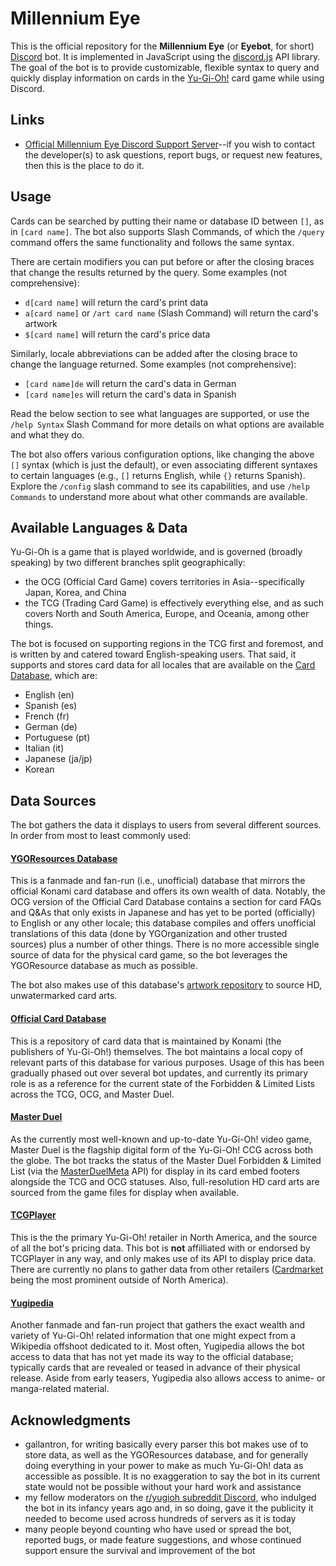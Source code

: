# Millennium Eye
This is the official repository for the **Millennium Eye** (or **Eyebot**, for short) [Discord](https://discord.com/) bot. It is implemented in JavaScript using the [discord.js](https://discord.js.org/#/) API library.  The goal of the bot is to provide customizable, flexible syntax to query and quickly display information on cards in the [Yu-Gi-Oh!](https://www.yugioh-card.com/) card game while using Discord.

## Links 
* [Official Millennium Eye Discord Support Server](https://discord.gg/2wgqJHQhNj)--if you wish to contact the developer(s) to ask questions, report bugs, or request new features, then this is the place to do it.

## Usage

Cards can be searched by putting their name or database ID between `[]`, as in `[card name]`. The bot also supports Slash Commands, of which the `/query` command offers the same functionality and follows the same syntax.

There are certain modifiers you can put before or after the closing braces that change the results returned by the query. Some examples (not comprehensive):
- `d[card name]` will return the card's print data
- `a[card name]` or `/art card name` (Slash Command) will return the card's artwork
- `$[card name]` will return the card's price data

Similarly, locale abbreviations can be added after the closing brace to change the language returned. Some examples (not comprehensive):
* `[card name]de` will return the card's data in German
* `[card name]es` will return the card's data in Spanish

Read the below section to see what languages are supported, or use the `/help Syntax` Slash Command for more details on what options are available and what they do.

The bot also offers various configuration options, like changing the above `[]` syntax (which is just the default), or even associating different syntaxes to certain languages (e.g., `[]` returns English, while `{}` returns Spanish). Explore the `/config` slash command to see its capabilities, and use `/help Commands` to understand more about what other commands are available.

## Available Languages & Data

Yu-Gi-Oh is a game that is played worldwide, and is governed (broadly speaking) by two different branches split geographically:
- the OCG (Official Card Game) covers territories in Asia--specifically Japan, Korea, and China
- the TCG (Trading Card Game) is effectively everything else, and as such covers North and South America, Europe, and Oceania, among other things.

The bot is focused on supporting regions in the TCG first and foremost, and is written by and catered toward English-speaking users. That said, it supports and stores card data for all locales that are available on the [Card Database](https://www.db.yugioh-card.com/yugiohdb/), which are:
- English (en)
- Spanish (es)
- French (fr)
- German (de)
- Portuguese (pt)
- Italian (it)
- Japanese (ja/jp)
- Korean 

## Data Sources
The bot gathers the data it displays to users from several different sources. In order from most to least commonly used:
#### [YGOResources Database](https://db.ygoresources.com/)
This is a fanmade and fan-run (i.e., unofficial) database that mirrors the official Konami card database and offers its own wealth of data. Notably, the OCG version of the Official Card Database contains a section for card FAQs and Q&As that only exists in Japanese and has yet to be ported (officially) to English or any other locale; this database compiles and offers unofficial translations of this data (done by YGOrganization and other trusted sources) plus a number of other things. There is no more accessible single source of data for the physical card game, so the bot leverages the YGOResource database as much as possible.

The bot also makes use of this database's [artwork repository](https://artworks.ygoresources.com/) to source HD, unwatermarked card arts.
#### [Official Card Database](https://www.db.yugioh-card.com/yugiohdb/) 
This is a repository of card data that is maintained by Konami (the publishers of Yu-Gi-Oh!) themselves. The bot maintains a local copy of relevant parts of this database for various purposes. Usage of this has been gradually phased out over several bot updates, and currently its primary role is as a reference for the current state of the Forbidden & Limited Lists across the TCG, OCG, and Master Duel.

#### [Master Duel](https://www.konami.com/yugioh/masterduel/asia/en/)
As the currently most well-known and up-to-date Yu-Gi-Oh! video game, Master Duel is the flagship digital form of the Yu-Gi-Oh! CCG across both the globe. The bot tracks the status of the Master Duel Forbidden & Limited List (via the [MasterDuelMeta](https://www.masterduelmeta.com/) API) for display in its card embed footers alongside the TCG and OCG statuses. Also, full-resolution HD card arts are sourced from the game files for display when available. 
#### [TCGPlayer](https://www.tcgplayer.com/)
This is the the primary Yu-Gi-Oh! retailer in North America, and the source of all the bot's pricing data. This bot is **not** affilliated with or endorsed by TCGPlayer in any way, and only makes use of its API to display price data. There are currently no plans to gather data from other retailers ([Cardmarket](https://www.cardmarket.com/en) being the most prominent outside of North America).  
#### [Yugipedia](https://yugipedia.com/wiki/Yugipedia)
Another fanmade and fan-run project that gathers the exact wealth and variety of Yu-Gi-Oh! related information that one might expect from a Wikipedia offshoot dedicated to it. Most often, Yugipedia allows the bot access to data that has not yet made its way to the official database; typically cards that are revealed or teased in advance of their physical release. Aside from early teasers, Yugipedia also allows access to anime- or manga-related material.

## Acknowledgments
- gallantron, for writing basically every parser this bot makes use of to store data, as well as the YGOResources database, and for generally doing everything in your power to make as much Yu-Gi-Oh! data as accessible as possible. It is no exaggeration to say the bot in its current state would not be possible without your hard work and assistance
- my fellow moderators on the [r/yugioh subreddit Discord](https://discord.com/invite/yugioh), who indulged the bot in its infancy years ago and, in so doing, gave it the publicity it needed to become used across hundreds of servers as it is today
- many people beyond counting who have used or spread the bot, reported bugs, or made feature suggestions, and whose continued support ensure the survival and improvement of the bot 
